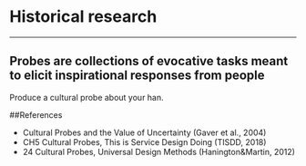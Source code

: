 # Historical research
----
Probes are collections of evocative tasks meant to elicit inspirational responses from people
----
Produce a cultural probe about your han.

##References
- Cultural Probes and the Value of Uncertainty (Gaver et al., 2004)
- CH5 Cultural Probes, This is Service Design Doing (TISDD, 2018)
- 24 Cultural Probes, Universal Design Methods (Hanington&Martin, 2012)
